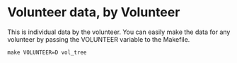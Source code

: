 # Volunteer data, by Volunteer

This is individual data by the volunteer. You can easily make the data for any volunteer by passing the VOLUNTEER variable to the Makefile.

```
make VOLUNTEER=D vol_tree
```

